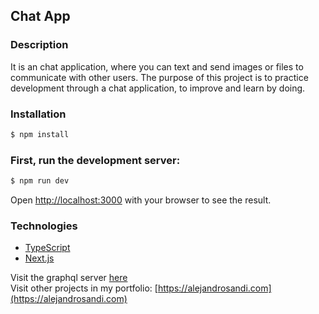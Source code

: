 ## Chat App

### Description

It is an chat application, where you can text and send images or files to communicate with other users. The purpose of this project is to practice development through a chat application, to improve and learn by doing.

### Installation

```bash
$ npm install
```

### First, run the development server:

```bash
$ npm run dev
```

Open [http://localhost:3000](http://localhost:3000) with your browser to see the result.

### Technologies

- [TypeScript](https://www.typescriptlang.org/)
- [Next.js](https://nextjs.org/)

Visit the graphql server [here](https://github.com/alejandrosandi22/chat-app-server)
<br/>
Visit other projects in my portfolio: [https://alejandrosandi.com](https://alejandrosandi.com)
